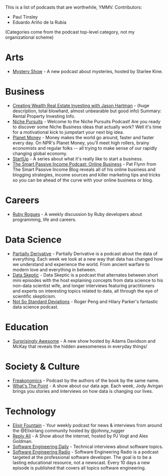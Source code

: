 This is a list of podcasts that are worthwhile, YMMV.
Contributors:
* Paul Tinsley
* Eduardo Ariño de la Rubia

(Categories come from the podcast top-level category, not my organizational scheme)
# Arts
* [Mystery Show](https://gimletmedia.com/show/mystery-show/) - A new podcast about mysteries, hosted by Starlee Kine.

# Business
* [Creating Wealth Real Estate Investing with Jason Hartman](http://www.jasonhartman.com/podcast/) - (huge description, total blowhard, almost unbearable but good info) Summary:  Rental Property Investing Info.
* [Niche Pursuits](http://www.nichepursuits.com/category/podcasts/) - Welcome to the Niche Pursuits Podcast! Are you ready to discover some Niche Business ideas that actually work? Well it's time for a motivational kick to jumpstart your next big idea.
* [Planet Money](http://www.npr.org/podcasts/510289/planet-money) - Money makes the world go around, faster and faster every day. On NPR's Planet Money, you'll meet high rollers, brainy economists and regular folks -- all trying to make sense of our rapidly changing global economy.
* [StartUp](https://gimletmedia.com/show/startup/) - A series about what it's really like to start a business.
* [The Smart Passive Income Podcast: Online Business](http://www.smartpassiveincome.com/category/podcast/) - Pat Flynn from The Smart Passive Income Blog reveals all of his online business and blogging strategies, income sources and killer marketing tips and tricks so you can be ahead of the curve with your online business or blog.

# Careers
* [Ruby Rogues](https://devchat.tv/ruby-rogues/) - A weekly discussion by Ruby developers about programming, life and careers.

# Data Science
* [Partially Derivative](http://www.partiallyderivative.com/) - Partially Derivative is a podcast about the data of everything. Each week we look at a new way that data has changed how we understand and experience the world. From ancient warfare to modern love and everything in between.
* [Data Skeptic](http://dataskeptic.com/) - Data Skeptic is a podcast that alternates between short mini episodes with the host explaining concepts from data science to his non-data scientist wife, and longer interviews featuring practitioners and experts on interesting topics related to data, all through the eye of scientific skepticism.
* [Not So Standard Deviations](https://soundcloud.com/nssd-podcast) - Roger Peng and Hilary Parker's fantastic data science podcast.

# Education
* [Surprisingly Awesome](https://gimletmedia.com/show/surprisingly-awesome/) - A new show hosted by Adams Davidson and McKay that reveals the hidden awesomeness in everyday things/

# Society & Culture
* [Freakonomics](http://freakonomics.com/category/freakonomics-radio/podcasts/) - Podcast by the authors of the book by the same name.
* [What's The Point](http://fivethirtyeight.com/tag/whats-the-point/) - A show about our data age. Each week, Jody Avirgan brings you stories and interviews on how data is changing our lives.

# Technology
* [Elixir Fountain](https://soundcloud.com/elixirfountain) - Your weekly podcast for news & interviews from around the @Elixirlang community hosted by @johnny_rugger
* [Reply All](https://gimletmedia.com/show/reply-all/) - A Show about the internet, hosted by PJ Vogt and Alex Goldman.
* [Software Engineering Daily](http://softwareengineeringdaily.com/category/podcast/) - Technical interviews about software topics.
* [Software Engineering Radio](http://www.se-radio.net/) - Software Engineering Radio is a podcast targeted at the professional software developer. The goal is to be a lasting educational resource, not a newscast. Every 10 days a new episode is published that covers all topics software engineering.
